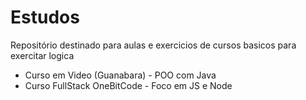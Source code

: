 # Estudos

Repositório destinado para aulas e exercicios de cursos basicos para exercitar logica

- Curso em Video (Guanabara) - POO com Java
- Curso FullStack OneBitCode - Foco em JS e Node
